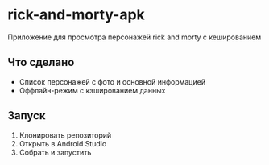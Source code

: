 ﻿# rick-and-morty-apk

Приложение для просмотра персонажей rick and morty с кешированием

## Что сделано
- Список персонажей с фото и основной информацией
- Оффлайн-режим с кэшированием данных

## Запуск
1. Клонировать репозиторий
2. Открыть в Android Studio
3. Собрать и запустить
